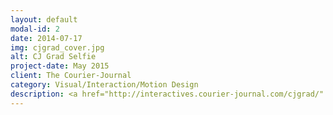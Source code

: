 ```yaml
---
layout: default
modal-id: 2
date: 2014-07-17
img: cjgrad_cover.jpg
alt: CJ Grad Selfie
project-date: May 2015
client: The Courier-Journal
category: Visual/Interaction/Motion Design
description: <a href="http://interactives.courier-journal.com/cjgrad/" target="_blank">See what we launched!</a></br><div class = "portfolio-desc"><h3>Concept Overview</h3><p>The CJ Grad Selfie project is a user generated content mobile-first photo gallery that pulls in user’s photos from Instagram that use &#35;CJgradSelfie. A user is then randomly selected to win a weekend pass to Forecastle.</p><h3>Challenge</h3><p>The Courier-Journal wanted a way to increase awareness of their Instagram account and encourage people to follow the Courier-Journal Instagram account.</p><h3>Process</h3><h4>Brainstorm</h4><p>I co-lead brainstorming sessions with stakeholders to discuss what sort of digital product would best meet their business challenge. We discussed options for scraping both Twitter and Instragram photos that use the &#35;CJgradSelfie, but ultimately it was decided that they wanted to focus solely on Instagram.</p><h4>Sketch</h4><p>Coming out of the brainstorm sessions I knew that since we were focusing primarily on Instagram photos, this experience should be mobile-first. This is because while Twitter has an ability to upload content from both mobile and desktop platforms, Instagram (without using special tools as a work-around) is primarily a mobile product.<h4>Lo-Fi Wireframes/Task Flow</h4><p>During this phase my goal was to define basic UI layouts and the red routes of the user. Due to time constraints and input from stakeholders we decided to create the desktop version first and circle back to the mobile version after the desktop launch.<h4>Hi-Fi Mock up</h4><p>I created high-fidelity mockups at several key interaction points. For this project, I even created an animation that displayed the animation elements and transitions that the user would encounter during use of the product. Our developer then started coding the interactive based on our discussions of usability, the low fidelity wireframes and these higher fidelity mockups. I would have preferred that we create lower fidelity prototypes and completed task analysis usability testing, however, time constraints did not allow it.</p></p><img src="../img/portfolio/cjgrad_hi-fi_01.jpg" class="img-responsive img-centered" alt"CJgrad Hi-Fi 01"><img src="../img/portfolio/cjgrad_hi-fi_02.jpg" class="img-responsive img-centered" alt"CJgrad Hi-Fi 02"><img src="../img/portfolio/cjgrad_hi-fi_03.jpg" class="img-responsive img-centered" alt"CJgrad Hi-Fi 03"><video src= "../img/portfolio/CJgrad_mobileDesign.m4v" class="img-responsive img-centered" controls poster="../img/portfolio/cjgrad_hi-fi_01.jpg"></video><h4>Launch</h4><p>We launched a beta version of the site in order to get the ball rolling before the majority of schools in the area have their graduation ceremonies. The plan is to implement some of the finer designer elements (animation, designed transitions, etc.) once, and if, this project picks up momentum. If the stakeholders decide to continue development of the project I will perform usability testing. This order of the design process is not ideal. I would prefer to create rapid low-fidelity prototypes of the product and let user feedback inform design decisions, but we do what time/budget allows.</p><h3>Results</h3><p>We're still rolling out and promoting the project. I will update this section once we have some viable results.</p></div>
---
```

